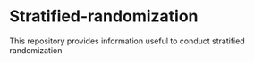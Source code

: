 # Stratified-randomization
This repository provides information useful to conduct stratified randomization
